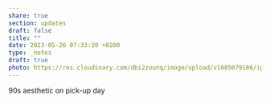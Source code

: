 ```yaml
---
share: true
section: updates
draft: false
title: ""
date: 2023-05-26 07:33:20 +0200
type: _notes
draft: true
photo: https://res.cloudinary.com/dbi2zounq/image/upload/v1685079186/igdautzrtoadexzdlbhs.jpg
---
```


90s aesthetic on pick-up day
